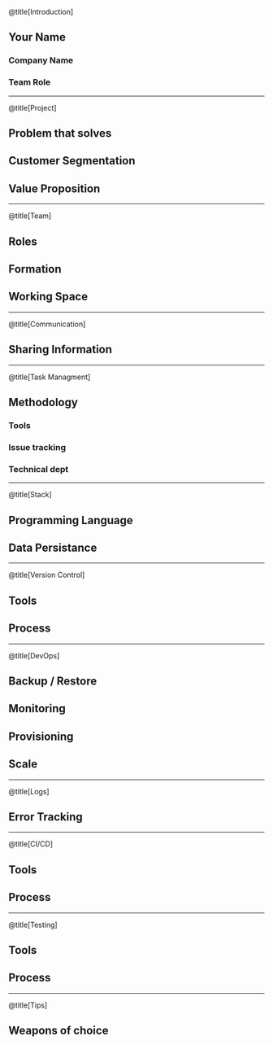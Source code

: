 @title[Introduction]
## Your Name
### Company Name
### Team Role

---
@title[Project]

## Problem that solves
## Customer Segmentation
## Value Proposition

---
@title[Team]

## Roles
## Formation
## Working Space

---
@title[Communication]

## Sharing Information

---
@title[Task Managment]

## Methodology
### Tools
### Issue tracking
### Technical dept

---
@title[Stack]

## Programming Language
## Data Persistance

---
@title[Version Control]

## Tools
## Process

---
@title[DevOps]

## Backup / Restore
## Monitoring
## Provisioning
## Scale

---
@title[Logs]

## Error Tracking

---
@title[CI/CD]

## Tools
## Process

---
@title[Testing]

## Tools
## Process

---
@title[Tips]

## Weapons of choice

